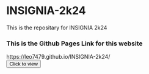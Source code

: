# INSIGNIA-2k24
This is the repositary for INSIGNIA 2k24
<h3>This is the Github Pages Link for this website</h3>
<a>https://leo7479.github.io/INSIGNIA-2k24/</a>
<br>
<button onclick='window.open("leo7479.github.io/INSIGNIA-2k24/")'>Click to view</button>
